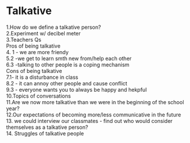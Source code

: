 # Talkative
1.How do we define a talkative person? </br>
2.Experiment w/ decibel meter <br />
3.Teachers Qs <br />
Pros of being talkative <br />
4. 1 - we are more friendy <br/>
5.2 -we get to learn smth new from/help each other </br>
6.3 -talking to other people is a coping mechanism </br>
Cons of being talkative <br />
7.1- it is a disturbance in class</br>
8.2 - it can annoy other people and cause conflict </br>
9.3 - everyone wants you to always be happy and hekpful</br> 
10.Topics of conversations <br />
11.Are we now more talkative than we were in the beginning of the school year? <br/>
12.Our expectations of becoming more/less communicative in the future <br />
13. we could interview our classmates - find out who would consider themselves as a talkative person? </br>
14. Struggles of talkative people <br />

